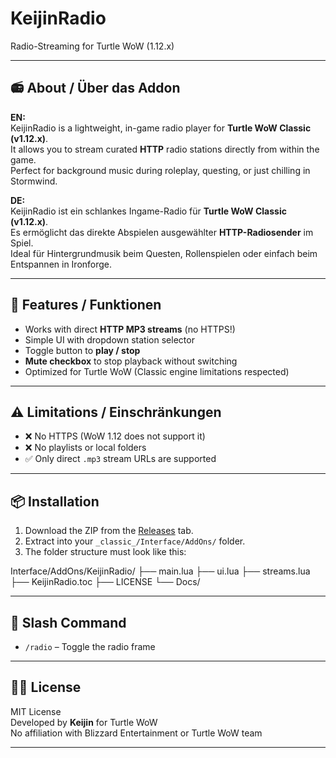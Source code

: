 # KeijinRadio

Radio-Streaming for Turtle WoW (1.12.x)

---

## 📻 About / Über das Addon

**EN:**  
KeijinRadio is a lightweight, in-game radio player for **Turtle WoW Classic (v1.12.x)**.  
It allows you to stream curated **HTTP** radio stations directly from within the game.  
Perfect for background music during roleplay, questing, or just chilling in Stormwind.

**DE:**  
KeijinRadio ist ein schlankes Ingame-Radio für **Turtle WoW Classic (v1.12.x)**.  
Es ermöglicht das direkte Abspielen ausgewählter **HTTP-Radiosender** im Spiel.  
Ideal für Hintergrundmusik beim Questen, Rollenspielen oder einfach beim Entspannen in Ironforge.

---

## 🎵 Features / Funktionen

- Works with direct **HTTP MP3 streams** (no HTTPS!)
- Simple UI with dropdown station selector
- Toggle button to **play / stop**
- **Mute checkbox** to stop playback without switching
- Optimized for Turtle WoW (Classic engine limitations respected)

---

## ⚠ Limitations / Einschränkungen

- ❌ No HTTPS (WoW 1.12 does not support it)  
- ❌ No playlists or local folders  
- ✅ Only direct `.mp3` stream URLs are supported

---

## 📦 Installation

1. Download the ZIP from the [Releases](https://github.com/KeijinDE/KeijinRadio/releases) tab.
2. Extract into your `_classic_/Interface/AddOns/` folder.
3. The folder structure must look like this:

Interface/AddOns/KeijinRadio/
├── main.lua
├── ui.lua
├── streams.lua
├── KeijinRadio.toc
├── LICENSE
└── Docs/


---

## 🔧 Slash Command

- `/radio` – Toggle the radio frame

---

## 🧑‍💻 License

MIT License  
Developed by **Keijin** for Turtle WoW  
No affiliation with Blizzard Entertainment or Turtle WoW team

---
